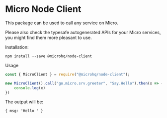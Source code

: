 Micro Node Client
===

This package can be used to call any service on Micro.

Please also check the typesafe autogenerated APIs for your Micro services, you might find them more pleasant to use.

Installation:
```
npm install --save @microhq/node-client
```

Usage
```typescript
const { MicroClient } = require("@microhq/node-client");

new MicroClient().call("go.micro.srv.greeter", "Say.Hello").then(x => {
	console.log(x)
})
```

The output will be:
```
{ msg: 'Hello ' }
```